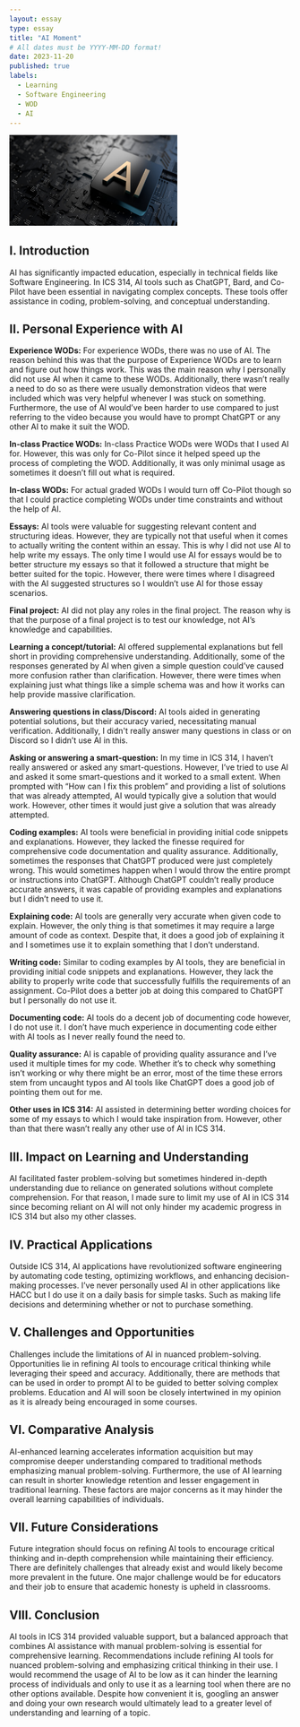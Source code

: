 ```yaml
---
layout: essay
type: essay
title: "AI Moment"
# All dates must be YYYY-MM-DD format!
date: 2023-11-20
published: true
labels:
  - Learning
  - Software Engineering
  - WOD
  - AI
---
```


<img width="300px" class="rounded float-start pe-4" src="/img/AI-Motherboard-scaled.jpg">

## I. Introduction

AI has significantly impacted education, especially in technical fields like Software Engineering. In ICS 314, AI tools such as ChatGPT, Bard, and Co-Pilot have been essential in navigating complex concepts. These tools offer assistance in coding, problem-solving, and conceptual understanding.


## II. Personal Experience with AI

**Experience WODs:** For experience WODs, there was no use of AI. The reason behind this was that the purpose of Experience WODs are to learn and figure out how things work. This was the main reason why I personally did not use AI when it came to these WODs. Additionally, there wasn’t really a need to do so as there were usually demonstration videos that were included which was very helpful whenever I was stuck on something. Furthermore, the use of AI would’ve been harder to use compared to just referring to the video because you would have to prompt ChatGPT or any other AI to make it suit the WOD.

**In-class Practice WODs:** In-class Practice WODs were WODs that I used AI for. However, this was only for Co-Pilot since it helped speed up the process of completing the WOD. Additionally, it was only minimal usage as sometimes it doesn’t fill out what is required.

**In-class WODs:** For actual graded WODs I would turn off Co-Pilot though so that I could practice completing WODs under time constraints and without the help of AI. 

**Essays:** AI tools were valuable for suggesting relevant content and structuring ideas. However, they are typically not that useful when it comes to actually writing the content within an essay. This is why I did not use AI to help write my essays. The only time I would use AI for essays would be to better structure my essays so that it followed a structure that might be better suited for the topic. However, there were times where I disagreed with the AI suggested structures so I wouldn’t use AI for those essay scenarios. 

**Final project:** AI did not play any roles in the final project. The reason why is that the purpose of a final project is to test our knowledge, not AI’s knowledge and capabilities. 

**Learning a concept/tutorial:** AI offered supplemental explanations but fell short in providing comprehensive understanding. Additionally, some of the responses generated by AI when given a simple question could’ve caused more confusion rather than clarification. However, there were times when explaining just what things like a simple schema was and how it works can help provide massive clarification. 

**Answering questions in class/Discord:** AI tools aided in generating potential solutions, but their accuracy varied, necessitating manual verification. Additionally, I didn't really answer many questions in class or on Discord so I didn’t use AI in this.

**Asking or answering a smart-question:** In my time in ICS 314, I haven’t really answered or asked any smart-questions. However, I’ve tried to use AI and asked it some smart-questions and it worked to a small extent. When prompted with “How can I fix this problem” and providing a list of solutions that was already attempted, AI would typically give a solution that would work. However, other times it would just give a solution that was already attempted.

**Coding examples:** AI tools were beneficial in providing initial code snippets and explanations. However, they lacked the finesse required for comprehensive code documentation and quality assurance. Additionally, sometimes the responses that ChatGPT produced were just completely wrong. This would sometimes happen when I would throw the entire prompt or instructions into ChatGPT. Although ChatGPT couldn’t really produce accurate answers, it was capable of providing examples and explanations but I didn’t need to use it. 

**Explaining code:** AI tools are generally very accurate when given code to explain. However, the only thing is that sometimes it may require a large amount of code as context. Despite that, it does a good job of explaining it and I sometimes use it to explain something that I don’t understand.

**Writing code:** Similar to coding examples by AI tools, they are beneficial in providing initial code snippets and explanations. However, they lack the ability to properly write code that successfully fulfills the requirements of an assignment. Co-Pilot does a better job at doing this compared to ChatGPT but I personally do not use it. 

**Documenting code:** AI tools do a decent job of documenting code however, I do not use it. I don’t have much experience in documenting code either with AI tools as I never really found the need to.

**Quality assurance:** AI is capable of providing quality assurance and I’ve used it multiple times for my code. Whether it’s to check why something isn’t working or why there might be an error, most of the time these errors stem from uncaught typos and AI tools like ChatGPT does a good job of pointing them out for me.

**Other uses in ICS 314:** AI assisted in determining better wording choices for some of my essays to which I would take inspiration from. However, other than that there wasn’t really any other use of AI in ICS 314.
 

## III. Impact on Learning and Understanding

AI facilitated faster problem-solving but sometimes hindered in-depth understanding due to reliance on generated solutions without complete comprehension. For that reason, I made sure to limit my use of AI in ICS 314 since becoming reliant on AI will not only hinder my academic progress in ICS 314 but also my other classes.

## IV. Practical Applications

Outside ICS 314, AI applications have revolutionized software engineering by automating code testing, optimizing workflows, and enhancing decision-making processes. I’ve never personally used AI in other applications like HACC but I do use it on a daily basis for simple tasks. Such as making life decisions and determining whether or not to purchase something.

## V. Challenges and Opportunities 

Challenges include the limitations of AI in nuanced problem-solving. Opportunities lie in refining AI tools to encourage critical thinking while leveraging their speed and accuracy. Additionally, there are methods that can be used in order to prompt AI to be guided to better solving complex problems. Education and AI will soon be closely intertwined in my opinion as it is already being encouraged in some courses.

## VI. Comparative Analysis

AI-enhanced learning accelerates information acquisition but may compromise deeper understanding compared to traditional methods emphasizing manual problem-solving. Furthermore, the use of AI learning can result in shorter knowledge retention and lesser engagement in traditional learning. These factors are major concerns as it may hinder the overall learning capabilities of individuals.

## VII. Future Considerations

Future integration should focus on refining AI tools to encourage critical thinking and in-depth comprehension while maintaining their efficiency. There are definitely challenges that already exist and would likely become more prevalent in the future. One major challenge would be for educators and their job to ensure that academic honesty is upheld in classrooms.

## VIII. Conclusion

AI tools in ICS 314 provided valuable support, but a balanced approach that combines AI assistance with manual problem-solving is essential for comprehensive learning. Recommendations include refining AI tools for nuanced problem-solving and emphasizing critical thinking in their use. I would recommend the usage of AI to be low as it can hinder the learning process of individuals and only to use it as a learning tool when there are no other options available. Despite how convenient it is, googling an answer and doing your own research would ultimately lead to a greater level of understanding and learning of a topic. 